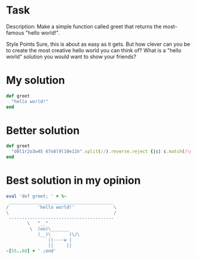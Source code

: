# Task
Description:
Make a simple function called greet that returns the most-famous "hello world!".

Style Points
Sure, this is about as easy as it gets. But how clever can you be to create the most creative hello world you can think of? 
What is a "hello world" solution you would want to show your friends?

# My solution
```ruby
def greet
  "hello world!"
end
```

# Better solution
```ruby
def greet
  "d0l1r2o3w45 67o8l9l10e11h".split(//).reverse.reject {|c| c.match(/\d/) }.join("") + "!"
end
```

# Best solution in my opinion
```ruby
eval 'def greet; ' + %~
 ________________________________________
/           'hello world!'               \
\                                        /
 ----------------------------------------
        \   ^__^
         \  (oo)\_______
            (__)\       )\/\
                ||----w |
                ||     ||
~[55..68] + ' ;end'
```
